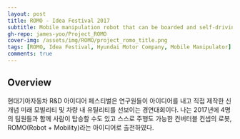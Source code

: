 ```yaml
---
layout: post
title: ROMO - Idea Festival 2017
subtitle: Mobile manipulation robot that can be boarded and self-driving
gh-repo: james-yoo/Project_ROMO
cover-img: /assets/img/ROMO/project_romo_title.png
tags: [ROMO, Idea Festival, Hyundai Motor Company, Mobile Manipulator]
comments: true
---
```


## Overview
현대기아자동차 R&D 아이디어 페스티벌은 연구원들이 아이디어를 내고 직접 제작한 신개념 미래 모빌리티 및 차량 내 유틸리티를 선보이는 경연대회이다. 나는 2017년에 4명의 팀원들과 함께 사람이 탑승할 수도 있고 스스로 주행도 가능한 컨버터블 컨셉의 로봇, ROMO(Robot + Mobility)라는 아이디어로 출전하였다.